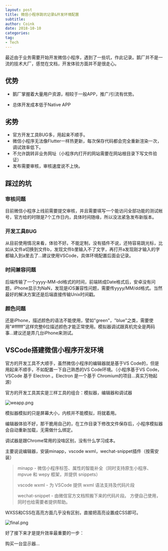 ```yaml
---
layout: post
title: 微信小程序跳坑记录&开发环境配置
subtitle: 
author: Coink
date: 2018-10-10
categories:
tag:
- Tech
---
```




最近由于业务需要开始开发微信小程序，遇到了一些坑，作此记录。鹅厂并不是一流的技术大厂，感觉在文档，开发体验方面并不是很走心。



## 优势

- 鹅厂掌握着大量用户资源，相较于一般APP，推广/引流有优势。

- 总体开发成本低于Native APP



## 劣势

- 官方开发工具BUG多，用起来不顺手。
- 微信小程序无法像Flutter一样热更新，每次保存代码都会完全重新渲染一次，调试效率低下。
- 不允许跳转非业务网址（小程序内打开的网站需要在网站根目录下写文件验证）
- 发布需要审核，审核速度说不上快。



## 踩过的坑

### 审核问题

目前微信小程序上线前需要提交审核，并且需要填写一个能访问全部功能的测试帐号，官方给的时限是7个工作日内，具体时间随缘，所以没法紧急发布新版本。

### 开发工具BUG

从目前使用情况来看，体验不好。不能定制，没有插件不说，还特容易跳光标，比如从文件a切换到文件b，发现文件b里输入不了文字，再打开a发现刚才输入的字都输入到a里去了...建议使用VSCode，具体环境配置后面会记录。

### 时间兼容问题

后端传输了一个yyyy-MM-dd格式的时间，前端转成Date格式后，安卓没有问题，iPhone显示为NaN，发现是iOS兼容性问题，需要传yyyy/MM/dd格式。当然最好的解决方案还是后端直接传输Unix时间戳。

### 颜色问题

还是iPhone，描述颜色的语法不能使用，譬如"green"，"blue"之类，需要使用"#ffffff"这样完整6位描述颜色才能正常使用。模拟器调试跟真机完全是两码事...建议还是弄几台iPhone来测试。



## VSCode搭建微信小程序开发环境

官方的开发工具不大顺手，虽然微信小程序的编辑器就是基于VS Code的，但是用起来不顺手，不如配置一下自己熟悉的VS Code环境。（小程序基于VS Code，VSCode 基于 Electron 。Electron 是一个基于 Chromium的项目...真实万物起源）

官方的开发工具其实是三样工具的组合：模拟器，编辑器和调试器

![weapp.png](https://i.loli.net/2018/10/11/5bbecfecd23a8.png)

模拟器模拟的只是屏幕大小，内核并不能模拟，将就着用。

编辑器体验不好，那干脆用自己的，在工作目录下修改文件保存后，小程序模拟器会自动重新加载，无需做什么绑定。

调试器是跟Chrome常用的没啥区别，没有什么学习成本。

主要说说编辑器，安装minapp，vscode wxml，wechat-snippet插件（按需安装）

> minapp - 微信小程序标签、属性的智能补全（同时支持原生小程序、mpvue 和 wepy 框架，并提供 snippets）
>
> vscode wxml - 为 VSCode 提供 wxml 语法支持及代码片段
>
> wechat-snippet - 由微信官方文档照搬下来的代码片段。 方便自己使用，同时也给需要者提供帮助。

WXSS和CSS在高亮方面几乎没有区别，直接把高亮设置成CSS即可。



![final.png](https://i.loli.net/2018/10/11/5bbf4134475c9.png)



好了接下来才是提升效率最重要的一步：

购买一台显示器...
